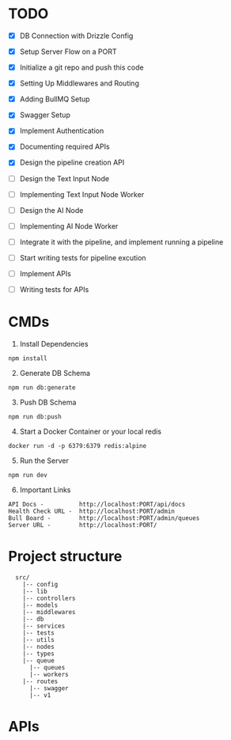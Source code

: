# TODO

- [x] DB Connection with Drizzle Config
- [x] Setup Server Flow on a PORT
- [x] Initialize a git repo and push this code
- [x] Setting Up Middlewares and Routing
- [x] Adding BullMQ Setup
- [x] Swagger Setup
- [x] Implement Authentication
- [x] Documenting required APIs
- [x] Design the pipeline creation API
- [ ] Design the Text Input Node
- [ ] Implementing Text Input Node Worker
- [ ] Design the AI Node
- [ ] Implementing AI Node Worker
- [ ] Integrate it with the pipeline, and implement running a pipeline
- [ ] Start writing tests for pipeline excution
- [ ] Implement APIs
- [ ] Writing tests for APIs


# CMDs

1. Install Dependencies
```
npm install
```

2. Generate DB Schema
```
npm run db:generate
```

3. Push DB Schema
```
npm run db:push
```

4. Start a Docker Container or your local redis
```
docker run -d -p 6379:6379 redis:alpine
```

5. Run the Server
```
npm run dev
```

6. Important Links
```
API Docs -          http://localhost:PORT/api/docs
Health Check URL -  http://localhost:PORT/admin
Bull Board -        http://localhost:PORT/admin/queues
Server URL -        http://localhost:PORT/
```



# Project structure

```
  src/
    |-- config
    |-- lib
    |-- controllers
    |-- models
    |-- middlewares
    |-- db
    |-- services
    |-- tests
    |-- utils
    |-- nodes
    |-- types
    |-- queue
      |-- queues
      |-- workers
    |-- routes
      |-- swagger
      |-- v1
```

# APIs
